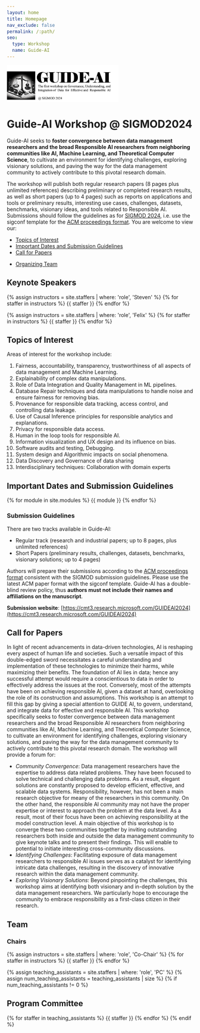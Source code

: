 ```yaml
---
layout: home
title: Homepage
nav_exclude: false
permalink: /:path/
seo:
  type: Workshop
  name: Guide-AI
---
```


<!--<img src="/assets/images/logo.png" width="800" height="100">-->
<!--<img src="/assets/images/guide-AI-logo1.png" height="200">-->
<img src="/assets/images/workshop_logo.png" height="100">

# **Guide-AI Workshop @ SIGMOD2024**

Guide-AI seeks to **foster convergence between data management researchers and the broad Responsible AI researchers from neighboring communities like AI, Machine Learning, and Theoretical Computer Science**, to cultivate an environment for identifying challenges, exploring visionary solutions, and paving the way for the data management community to actively contribute to this pivotal research domain. 

The workshop will publish both regular research papers (8 pages plus unlimited references) describing preliminary or completed research results, as well as short papers (up to 4 pages) such as reports on applications and tools or preliminary results, interesting use cases, challenges, datasets, benchmarks, visionary ideas, and tools related to Responsible AI. Submissions should follow the guidelines as for [SIGMOD 2024](https://2024.sigmod.org/), i.e. use the sigconf template for the [ACM proceedings format](https://www.acm.org/publications/proceedings-template). 
You are welcome to view our:

- [Topics of Interest](#topics-of-interest)
- [Important Dates and Submission Guidelines](#important-dates-and-submission-guidelines)
- [Call for Papers](#call-for-papers)
<!--- - [Invited Speakers](#invited-speakers) -->
<!--- - [Schedule](#schedule) -->
- [Organizing Team](#team)


## Keynote Speakers

{% assign instructors = site.staffers | where: 'role', 'Steven' %}
{% for staffer in instructors %}
{{ staffer }}
{% endfor %}

{% assign instructors = site.staffers | where: 'role', 'Felix' %}
{% for staffer in instructors %}
{{ staffer }}
{% endfor %}

## Topics of Interest

Areas of interest for the workshop include:

1. Fairness, accountability, transparency, trustworthiness of all aspects of data management and Machine Learning.
2. Explainability of complex data manipulations.
3. Role of Data Integration and Quality Management in ML pipelines.
4. Database Repair techniques and data manipulations to handle noise and ensure fairness for removing bias.
5. Provenance for responsible data tracking, access control, and controlling data leakage.
6. Use of Causal Inference principles for responsible analytics and explanations.
7. Privacy for responsible data access.
8. Human in the loop tools for responsible AI.
9. Information visualization and UX design and its influence on bias.
10. Software audits and testing, Debugging.
11. System design and Algorithmic impacts on social phenomena.
12. Data Discovery and Governance of data sharing
13. Interdisciplinary techniques: Collaboration with domain experts


<!---- 
## Keynote 1

[Steven Whang](https://stevenwhang.com)

### Title: Towards a Holistic Framework for Data-centric Responsible AI

### Abstract 

Responsible AI is becoming critical as AI is widely used in our everyday lives. Many companies that deploy AI publicly state that when training a model, we not only need to improve its accuracy, but also need to guarantee that the model does not discriminate against users (fairness), is resilient to noisy or poisoned data (robustness), protects personal information (privacy), and is interpretable (explainability) among others. In addition, these objectives are not only relevant to model training, but to all steps of machine learning starting from the data. A holy grail challenge is to support all of these objectives in one holistic framework that is also easy to use. To this end, I will give an overview of the data-centric responsible AI research in the Data Intelligence Lab at KAIST. I will first introduce fairness techniques throughout the machine learning process: fair model training using sample selection (ICLR’21), fair data labeling (VLDB’24, ACM SIGMOD’23), and fair data acquisition (ACM SIGMOD’21). Next, I will explain our works on other responsible AI objectives: fair and robust training (NeurIPS’21, ICML’20), privacy using disinformation (AAAI’23), and explainability-first clustering (AAAI’23). We believe we are just scratching the surface of a truly holistic solution and that many exciting challenges lie ahead.

#### Covered papers:

- Roh et al., "FairBatch: Batch Selection for Model Fairness", ICLR 2021
- Zhang et al., "iFlipper: Label Flipping for Individual Fairness", SIGMOD 2023
- Tae et al., “Falcon: Fair Active Learning using Multi-armed Bandits”, VLDB 2024
- Tae and Whang, "Slice Tuner: A Selective Data Acquisition Framework for Accurate and Fair Machine Learning Models", SIGMOD 2021
- Roh et al., "Sample Selection for Fair and Robust Training", NeurIPS 2021
- Heo and Whang, "Redactor: A Data-Centric and Individualized Defense against Inference Attacks", AAAI 2023
- Hwang and Whang, "XClusters: Explainability-first Clustering", AAAI 2023

### Bio

Steven Euijong Whang is an associate professor with tenure at KAIST EE and AI and leads the Data Intelligence Lab. His research interests include Responsible AI and Data-centric AI. He is an Associate Editor of IEEE TKDE (2023-2025), IEEE DE Bulletin (2023, 2024), and VLDB 2025. Previously he was a Research Scientist at Google Research and co-developed the data infrastructure of the TensorFlow Extended (TFX) machine learning platform. Steven received his Ph.D. in computer science in 2012 from Stanford University and his B.S. in computer science from KAIST in 2003. He was a Kwon Oh-Hyun Endowed Chair Professor (2020-2023) and received a Google AI Focused Research Award (2018, the first in Asia).


## Keynote 2

[Felix Naumann]([https://stevenwhang.com](https://hpi.de/naumann/people/felix-naumann.html))

### Title: Data Quality in the Age of AI

### Abstract 

Data quality comprises a large set of dimensions, covering many facets including simple statistics, syntactic problems, factual errors, and organizational and business aspects. With the current trend in data-oriented sciences and the increasing reliance on machine learning methods and AI systems, the challenges of poor data quality are ever more apparent. Even recent legislation, such as the EU AI Act, mentions data quality requirements for training data. With it, the notion of data quality extends to novel dimensions, such as fairness, diversity, or explainability. In the talk we shall highlight past research in this field and point out current challenges and research opportunities.



### Bio

Felix Naumann studied mathematics, economy, and computer sciences at the University of Technology in Berlin and completed his PhD thesis in the area of data quality at Humboldt University of Berlin in 2000. After a PostDoc position at the IBM Almaden Research Center working on data integration topics, he became assistant professor for information integration, again at the Humboldt-University of Berlin in 2003. Since 2006 he holds the chair for Information Systems at the Hasso Plattner Institute (HPI) at the University of Potsdam in Germany. He has been visiting researcher at QCRI, AT&T Research, IBM Research, and SAP. His research interests include data profiling, data quality and cleansing, and data integration, recorded in over 200 scientific publications. Next to numerous PC memberships for international conferences, he has organized several conferences in various roles, including VLDB 2021 as PC co-chair, and he is the Editor-in-Chief of the ACM Journal of Data and Information Quality (JDIQ).



## Panel Discussion: The Role of Data Management Research for Responsible AI

- Sudeepa Roy (Duke University)
- Boris Glavic (University of Illinois at Chicago)
- Felix Naumann (Hasso Plattner Institute, University of Potsdam)
- Steven Whang (KAIST)
- Fatemeh Nargesian (University of Rochester)

## Schedule

TBD
-->

## Important Dates and Submission Guidelines

{% for module in site.modules %}
{{ module }}
{% endfor %}

### Submission Guidelines

There are two tracks available in Guide-AI:

- Regular track (research and industrial papers; up to 8 pages, plus unlimited references)
- Short Papers (preliminary results, challenges, datasets, benchmarks, visionary solutions; up to 4 pages)

Authors will prepare their submissions according to the [ACM proceedings format](https://www.acm.org/publications/proceedings-template) consistent with the SIGMOD submission guidelines. Please use the latest ACM paper format with the sigconf template. Guide-AI has a double-blind review policy, thus **authors must not include their names and affiliations on the manuscript**.

**Submission website**: [https://cmt3.research.microsoft.com/GUIDEAI2024](https://cmt3.research.microsoft.com/GUIDEAI2024)

## Call for Papers

In light of recent advancements in data-driven technologies, AI is reshaping every aspect of human life and societies.
Such a versatile impact of this double-edged sword necessitates a careful understanding and implementation of these technologies to minimize their harms, while maximizing their benefits.
The foundation of AI lies in data; hence any successful attempt would require a conscientious to data in order to effectively address the issues at the root.
Conversely, most of the attempts have been on achieving responsible AI, given a dataset at hand, overlooking the role of its construction and assumptions.
This workshop is an attempt to fill this gap by giving a special attention to GUIDE AI, to govern, understand, and integrate data for effective and responsible AI.
This workshop specifically seeks to foster convergence between data management researchers and the broad Responsible AI researchers from neighboring communities like AI, Machine Learning, and Theoretical Computer Science, to cultivate an environment for identifying challenges, exploring visionary solutions, and paving the way for the data management community to actively contribute to this pivotal research domain. The workshop will provide a forum for:

- *Community Convergence*: Data management researchers have the expertise to address data related problems. They have been focused to solve technical and challenging data problems. As a result, elegant solutions are constantly proposed to develop efficient, effective, and scalable data systems. Responsibility, however, has not been a main research objective for meany of the researchers in this community. On the other hand, the responsible AI community may not have the proper expertise or interest to approach the problem at the data level. As a result, most of their focus have been on achieving responsibility at the model construction level. A main objective of this workshop is to converge these two communities together by inviting outstanding researchers both inside and outside the data management community to give keynote talks and to present their findings. This will enable to potential to initiate interesting cross-community discussions.
- *Identifying Challenges*: Facilitating exposure of data management researchers to responsible AI issues serves as a catalyst for identifying intricate data challenges, resulting in the discovery of innovative research within the data management community.
- *Exploring Visionary Solutions*: Beyond pinpointing the challenges, this workshop aims at identifying both visionary and in-depth solution by the data management researchers. We particularly hope to encourage the community to embrace responsibility as a first-class citizen in their research.


## Team

### Chairs

{% assign instructors = site.staffers | where: 'role', 'Co-Chair' %}
{% for staffer in instructors %}
{{ staffer }}
{% endfor %}

{% assign teaching_assistants = site.staffers | where: 'role', 'PC' %}
{% assign num_teaching_assistants = teaching_assistants | size %}
{% if num_teaching_assistants != 0 %}
## Program Committee

{% for staffer in teaching_assistants %}
{{ staffer }}
{% endfor %}
{% endif %}
